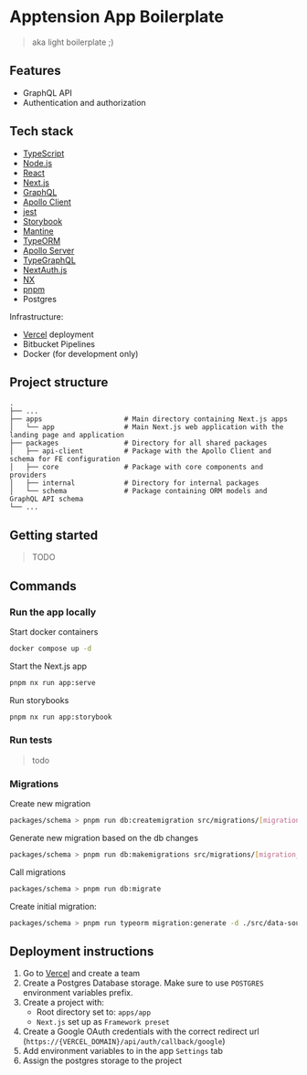# Apptension App Boilerplate

> aka light boilerplate ;)

## Features

- GraphQL API
- Authentication and authorization

## Tech stack

- [TypeScript](https://www.typescriptlang.org/)
- [Node.js](https://nodejs.org/)
- [React](https://github.com/facebook/react)
- [Next.js](https://nextjs.org/)
- [GraphQL](https://graphql.org/)
- [Apollo Client](https://github.com/apollographql/apollo-client)
- [jest](https://github.com/jestjs/jest)
- [Storybook](https://github.com/storybookjs/storybook)
- [Mantine](https://mantine.dev/)
- [TypeORM](https://typeorm.io/)
- [Apollo Server](https://github.com/apollographql/apollo-server)
- [TypeGraphQL](https://typegraphql.com/)
- [NextAuth.js](https://next-auth.js.org/)
- [NX](https://github.com/nrwl/nx)
- [pnpm](https://pnpm.io/)
- Postgres

Infrastructure:

- [Vercel](https://vercel.com/) deployment
- Bitbucket Pipelines
- Docker (for development only)

## Project structure

```
.
├── ...
├── apps                    # Main directory containing Next.js apps
│   └── app                 # Main Next.js web application with the landing page and application
├── packages                # Directory for all shared packages
│   ├── api-client          # Package with the Apollo Client and schema for FE configuration
│   ├── core                # Package with core components and providers
│   ├── internal            # Directory for internal packages
│   └── schema              # Package containing ORM models and GraphQL API schema
└── ...
```

## Getting started

> TODO

## Commands

### Run the app locally

Start docker containers

```bash
docker compose up -d
```

Start the Next.js app

```bash
pnpm nx run app:serve
```

Run storybooks

```bash
pnpm nx run app:storybook
```

### Run tests

> todo

### Migrations

Create new migration

```bash
packages/schema > pnpm run db:createmigration src/migrations/[migration_name]
```

Generate new migration based on the db changes

```bash
packages/schema > pnpm run db:makemigrations src/migrations/[migration_name]
```

Call migrations

```bash
packages/schema > pnpm run db:migrate
```

Create initial migration:

```bash
packages/schema > pnpm run typeorm migration:generate -d ./src/data-source.ts src/migrations/init
```

## Deployment instructions

1. Go to [Vercel](https://vercel.com/) and create a team
2. Create a Postgres Database storage. Make sure to use `POSTGRES` environment variables prefix.
3. Create a project with:
   - Root directory set to: `apps/app`
   - `Next.js` set up as `Framework preset`
4. Create a Google OAuth credentials with the correct redirect url (`https://{VERCEL_DOMAIN}/api/auth/callback/google`)
5. Add environment variables to in the app `Settings` tab
6. Assign the postgres storage to the project
